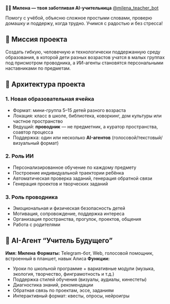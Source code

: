 👩‍🏫 **Милена — твоя заботливая AI-учительница**
[@milena_teacher_bot](https://t.me/milena_teacher_bot)

Помогу с учёбой, объясню сложное простыми словами, проверю домашку и поддержу, когда трудно. Учимся с радостью и без стресса!

## **🧭 Миссия проекта**

Создать гибкую, человечную и технологически поддержанную среду образования, в которой дети разных возрастов учатся в малых группах под присмотром проводника, а ИИ-агенты становятся персональными наставниками по предметам.

## **🧩 Архитектура проекта**

### **1. Новая образовательная ячейка**
- Формат: мини-группа 5–15 детей разного возраста
- Локация: класс в школе, библиотека, коворкинг, дом культуры или частное пространство
- Ведущий: **проводник** — не предметник, а куратор пространства, соавтор процесса
- Поддержка: один или несколько **AI-агентов** (голосовой/текстовый/визуальный формат)

### **2. Роль ИИ**
- Персонализированное обучение по каждому предмету
- Построение индивидуальной траектории ребёнка
- Автоматическая проверка заданий, генерация обратной связи
- Генерация проектов и творческих заданий

### **3. Роль проводника**
- Эмоциональная и физическая безопасность детей
- Мотивация, сопровождение, поддержка интереса
- Организация пространства, прогулок, проектов, общения
- Работа с родителями

## **🤖 AI-Агент “Учитель Будущего”**
**Имя:** **Милена**
**Форматы:** Telegram-бот, Web, голосовой помощник, встроенный в планшет, навык Алиса
**Функции:**
- Уроки по школьной программе + вариативные модули (музыка, экология, творчество, финграмотность и т.д.)
- Поддержка стилей обучения (визуалы, аудиалы, кинестеты)
- Диагностика знаний, рекомендации
- Обратная связь по проектам, эссе, заданиям
- Интерактивный формат: квесты, опросы, нейроигры
